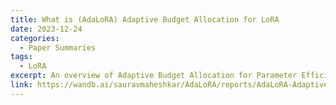```yaml
---
title: What is (AdaLoRA) Adaptive Budget Allocation for LoRA
date: 2023-12-24
categories:
  - Paper Summaries
tags:
  - LoRA
excerpt: An overview of Adaptive Budget Allocation for Parameter Efficient Fine-Tuning
link: https://wandb.ai/sauravmaheshkar/AdaLoRA/reports/AdaLoRA-Adaptive-Budget-Allocation-for-LoRA--Vmlldzo2MjM2MDY2
---
```

